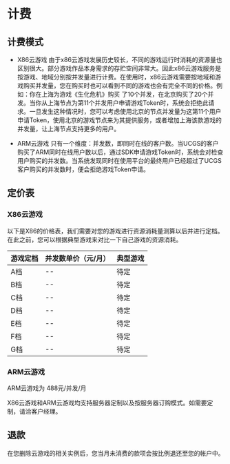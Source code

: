 # 计费

## 计费模式
- X86云游戏
由于x86云游戏发展历史较长，不同的游戏运行时消耗的资源量也区别很大。部分游戏作品本身需求的存贮空间非常大。因此x86云游戏服务是按游戏、地域分别按并发量进行计费。在使用时，x86云游戏需要按地域和游戏购买并发量，您在购买时也可以看到不同的游戏也会有完全不同的价格。例如：你在上海为游戏《生化危机》购买 了10个并发，在北京购买了20个并发。当你从上海节点为第11个并发用户申请游戏Token时，系统会拒绝此请求。一旦发生这种情况时，您可以考虑使用北京的节点并发量为这第11个用户申请Token，使用北京的游戏节点来为其提供服务，或者增加上海该款游戏的并发量，让上海节点支持更多的用户。

- ARM云游戏
只有一个维度：并发数，即同时在线的客户数。当UCGS的客户购买了ARM同时在线用户数以后，通过SDK申请游戏Token时，系统会对检查用户购买的并发数。当系统发现同时在使用平台的最终用户已经超过了UCGS客户购买的并发数时，便会拒绝游戏Token申请。


## 定价表
### X86云游戏
以下是X86的价格表，我们需要对您的游戏进行资源消耗量测算以后并进行定档。在此之前，您可以根据典型游戏来对比一下自己游戏的资源消耗。


| 游戏定档 | 并发数单价（元/月） |  典型游戏  |
|---|---|---|
|  A档 | --  | 待定 |
|  B档 | -- | 待定 |
|  C档 | -- | 待定 |
|  D档 | -- | 待定 |
|  E档 | -- | 待定 |
|  F档 | -- | 待定 |
|  G档 | -- | 待定 |

### ARM云游戏
ARM云游戏为  488元/并发/月 

X86云游戏和ARM云游戏均支持服务器定制以及按服务器订购模式。如需要定制，请洽客户经理。

## 退款
在您删除云游戏的相关实例后，您当月未消费的款项会按比例退还至您的帐户中。
